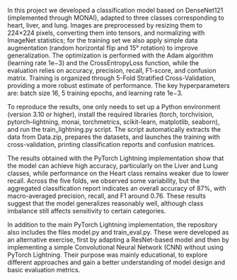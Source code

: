 In this project we developed a classification model based on DenseNet121 (implemented through MONAI), adapted to three classes corresponding to heart, liver, and lung. Images are preprocessed by resizing them to 224×224 pixels, converting them into tensors, and normalizing with ImageNet statistics; for the training set we also apply simple data augmentation (random horizontal flip and 15° rotation) to improve generalization. The optimization is performed with the Adam algorithm (learning rate 1e−3) and the CrossEntropyLoss function, while the evaluation relies on accuracy, precision, recall, F1-score, and confusion matrix. Training is organized through 5-Fold Stratified Cross-Validation, providing a more robust estimate of performance. The key hyperparameters are: batch size 16, 5 training epochs, and learning rate 1e−3.

To reproduce the results, one only needs to set up a Python environment (version 3.10 or higher), install the required libraries (torch, torchvision, pytorch–lightning, monai, torchmetrics, scikit-learn, matplotlib, seaborn), and run the train_lightning.py script. The script automatically extracts the data from Data.zip, prepares the datasets, and launches the training with cross-validation, printing classification reports and confusion matrices.

The results obtained with the PyTorch Lightning implementation show that the model can achieve high accuracy, particularly on the Liver and Lung classes, while performance on the Heart class remains weaker due to lower recall. Across the five folds, we observed some variability, but the aggregated classification report indicates an overall accuracy of 87%, with macro-averaged precision, recall, and F1 around 0.76. These results suggest that the model generalizes reasonably well, although class imbalance still affects sensitivity to certain categories.

In addition to the main PyTorch Lightning implementation, the repository also includes the files model.py and train_eval.py. These were developed as an alternative exercise, first by adapting a ResNet-based model and then by implementing a simple Convolutional Neural Network (CNN) without using PyTorch Lightning. Their purpose was mainly educational, to explore different approaches and gain a better understanding of model design and basic evaluation metrics.
